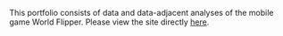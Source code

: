 This portfolio consists of data and data-adjacent analyses of the mobile game World Flipper. Please view the site directly [here](qo0b.github.io).